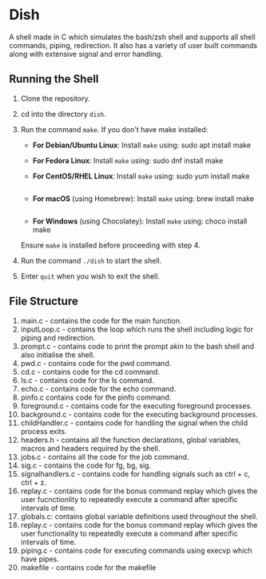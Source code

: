 # Dish
A shell made in C which simulates the bash/zsh shell and supports all shell commands, piping, redirection. It also has a variety  of user built commands along with extensive signal and error handling.

## Running the Shell

1. Clone the repository.
2. cd into the directory `dish`.
3. Run the command `make`. If you don't have make installed:
   - **For Debian/Ubuntu Linux**:
     Install `make` using:
     sudo apt install make

   - **For Fedora Linux**:
     Install `make` using:
     sudo dnf install make

   - **For CentOS/RHEL Linux**:
     Install `make` using:
     sudo yum install make
     ```
   - **For macOS** (using Homebrew):
     Install `make` using:
     brew install make
     ```
   - **For Windows** (using Chocolatey):
     Install `make` using:
     choco install make

   Ensure `make` is installed before proceeding with step 4.

4. Run the command `./dish` to start the shell.
5. Enter `quit` when you wish to exit the shell.

## File Structure
1. main.c - contains the code for the main function.
2. inputLoop.c - contains the loop which runs the shell including logic for piping and redirection.
3. prompt.c - contains code to print the prompt akin to the bash shell and also initialise the shell.
4. pwd.c - contains code for the pwd command.
5. cd.c - contains code for the cd command.
6. ls.c - contains code for the ls command.
7. echo.c - contains code for the echo command.
8. pinfo.c contains code for the pinfo command.
9. foreground.c - contains code for the executing foreground processes.
10. background.c - contains code for the executing background processes.
11. childHandler.c - contains code for handling the signal when the child process exits.
12. headers.h - contains all the function declarations, global variables, macros and headers required by the shell.
13. jobs.c - contains all the code for the job command.
14. sig.c - contains the code for fg, bg, sig.
15. signalhandlers.c - contains code for handling signals such as ctrl + c, ctrl + z.
16. replay.c - contains code for the bonus command replay which gives the user fucnctionlity to repeatedly execute a command after specific intervals of time.
17. globals.c: contains global variable definitions used throughout the shell.
18. replay.c - contains code for the bonus command replay which gives the user functionality to repeatedly execute a command after specific intervals of time.
19. piping.c - contains code for executing commands using execvp which have pipes.
20. makefile - contains code for the makefile
